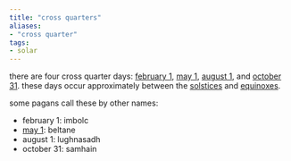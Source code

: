 ```yaml
---
title: "cross quarters"
aliases:
- "cross quarter"
tags:
- solar
---
```


there are four cross quarter days: [february 1](february%201.md), [may 1](may%201.md), [august 1](august%201.md), and [october 31](october%2031.md). these days occur approximately between the [solstices](solstices.md) and [equinoxes](equinoxes.md).

some pagans call these by other names:
- february 1: imbolc
- [may 1](may%201.md): beltane
- august 1: lughnasadh
- october 31: samhain